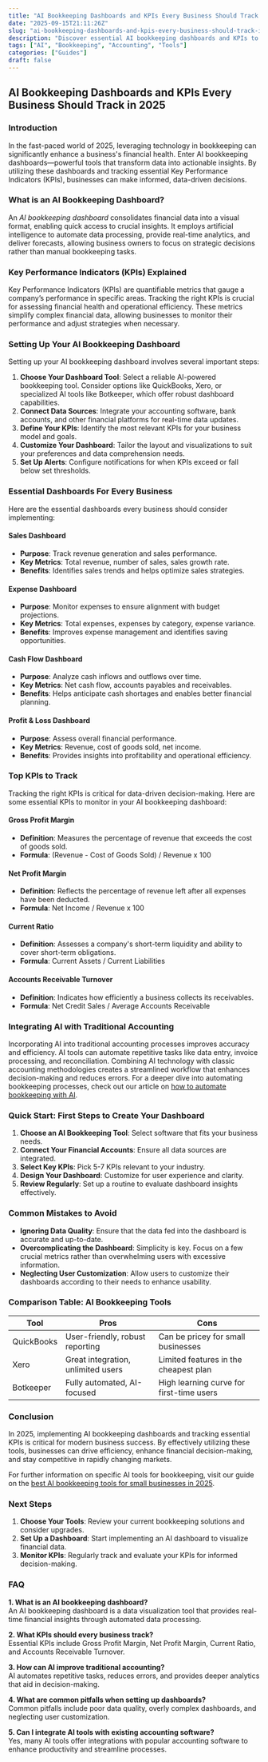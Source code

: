 ```yaml
---
title: "AI Bookkeeping Dashboards and KPIs Every Business Should Track in 2025"
date: "2025-09-15T21:11:26Z"
slug: "ai-bookkeeping-dashboards-and-kpis-every-business-should-track-in-2025"
description: "Discover essential AI bookkeeping dashboards and KPIs to enhance business insights in 2025. Transform data into actionable insights effortlessly."
tags: ["AI", "Bookkeeping", "Accounting", "Tools"]
categories: ["Guides"]
draft: false
---
```


## AI Bookkeeping Dashboards and KPIs Every Business Should Track in 2025

### Introduction

In the fast-paced world of 2025, leveraging technology in bookkeeping can significantly enhance a business's financial health. Enter AI bookkeeping dashboards—powerful tools that transform data into actionable insights. By utilizing these dashboards and tracking essential Key Performance Indicators (KPIs), businesses can make informed, data-driven decisions.

### What is an AI Bookkeeping Dashboard?

An *AI bookkeeping dashboard* consolidates financial data into a visual format, enabling quick access to crucial insights. It employs artificial intelligence to automate data processing, provide real-time analytics, and deliver forecasts, allowing business owners to focus on strategic decisions rather than manual bookkeeping tasks.

### Key Performance Indicators (KPIs) Explained

Key Performance Indicators (KPIs) are quantifiable metrics that gauge a company’s performance in specific areas. Tracking the right KPIs is crucial for assessing financial health and operational efficiency. These metrics simplify complex financial data, allowing businesses to monitor their performance and adjust strategies when necessary.

### Setting Up Your AI Bookkeeping Dashboard

Setting up your AI bookkeeping dashboard involves several important steps:

1. **Choose Your Dashboard Tool**: Select a reliable AI-powered bookkeeping tool. Consider options like QuickBooks, Xero, or specialized AI tools like Botkeeper, which offer robust dashboard capabilities.
2. **Connect Data Sources**: Integrate your accounting software, bank accounts, and other financial platforms for real-time data updates.
3. **Define Your KPIs**: Identify the most relevant KPIs for your business model and goals.
4. **Customize Your Dashboard**: Tailor the layout and visualizations to suit your preferences and data comprehension needs.
5. **Set Up Alerts**: Configure notifications for when KPIs exceed or fall below set thresholds.

### Essential Dashboards For Every Business

Here are the essential dashboards every business should consider implementing:

#### Sales Dashboard

- **Purpose**: Track revenue generation and sales performance.
- **Key Metrics**: Total revenue, number of sales, sales growth rate.
- **Benefits**: Identifies sales trends and helps optimize sales strategies.

#### Expense Dashboard

- **Purpose**: Monitor expenses to ensure alignment with budget projections.
- **Key Metrics**: Total expenses, expenses by category, expense variance.
- **Benefits**: Improves expense management and identifies saving opportunities.

#### Cash Flow Dashboard

- **Purpose**: Analyze cash inflows and outflows over time.
- **Key Metrics**: Net cash flow, accounts payables and receivables.
- **Benefits**: Helps anticipate cash shortages and enables better financial planning.

#### Profit & Loss Dashboard

- **Purpose**: Assess overall financial performance.
- **Key Metrics**: Revenue, cost of goods sold, net income.
- **Benefits**: Provides insights into profitability and operational efficiency.

### Top KPIs to Track

Tracking the right KPIs is critical for data-driven decision-making. Here are some essential KPIs to monitor in your AI bookkeeping dashboard:

#### Gross Profit Margin

- **Definition**: Measures the percentage of revenue that exceeds the cost of goods sold.
- **Formula**: (Revenue - Cost of Goods Sold) / Revenue x 100

#### Net Profit Margin

- **Definition**: Reflects the percentage of revenue left after all expenses have been deducted.
- **Formula**: Net Income / Revenue x 100

#### Current Ratio

- **Definition**: Assesses a company's short-term liquidity and ability to cover short-term obligations.
- **Formula**: Current Assets / Current Liabilities

#### Accounts Receivable Turnover

- **Definition**: Indicates how efficiently a business collects its receivables.
- **Formula**: Net Credit Sales / Average Accounts Receivable

### Integrating AI with Traditional Accounting

Incorporating AI into traditional accounting processes improves accuracy and efficiency. AI tools can automate repetitive tasks like data entry, invoice processing, and reconciliation. Combining AI technology with classic accounting methodologies creates a streamlined workflow that enhances decision-making and reduces errors. For a deeper dive into automating bookkeeping processes, check out our article on [how to automate bookkeeping with AI](https://example.com/posts/how-to-automate-bookkeeping-with-ai-quickbooks-receipt-ocr/).

### Quick Start: First Steps to Create Your Dashboard

1. **Choose an AI Bookkeeping Tool**: Select software that fits your business needs.
2. **Connect Your Financial Accounts**: Ensure all data sources are integrated.
3. **Select Key KPIs**: Pick 5-7 KPIs relevant to your industry.
4. **Design Your Dashboard**: Customize for user experience and clarity.
5. **Review Regularly**: Set up a routine to evaluate dashboard insights effectively.

### Common Mistakes to Avoid

- **Ignoring Data Quality**: Ensure that the data fed into the dashboard is accurate and up-to-date.
- **Overcomplicating the Dashboard**: Simplicity is key. Focus on a few crucial metrics rather than overwhelming users with excessive information.
- **Neglecting User Customization**: Allow users to customize their dashboards according to their needs to enhance usability.

### Comparison Table: AI Bookkeeping Tools

| Tool             | Pros                       | Cons                              |
|------------------|---------------------------|-----------------------------------|
| QuickBooks       | User-friendly, robust reporting            | Can be pricey for small businesses     |
| Xero             | Great integration, unlimited users          | Limited features in the cheapest plan |
| Botkeeper        | Fully automated, AI-focused                  | High learning curve for first-time users  |

### Conclusion

In 2025, implementing AI bookkeeping dashboards and tracking essential KPIs is critical for modern business success. By effectively utilizing these tools, businesses can drive efficiency, enhance financial decision-making, and stay competitive in rapidly changing markets. 

For further information on specific AI tools for bookkeeping, visit our guide on the [best AI bookkeeping tools for small businesses in 2025](https://example.com/posts/best-ai-bookkeeping-tools-for-small-businesses-2025/).

### Next Steps

1. **Choose Your Tools**: Review your current bookkeeping solutions and consider upgrades.
2. **Set Up a Dashboard**: Start implementing an AI dashboard to visualize financial data.
3. **Monitor KPIs**: Regularly track and evaluate your KPIs for informed decision-making.

### FAQ

**1. What is an AI bookkeeping dashboard?**  
An AI bookkeeping dashboard is a data visualization tool that provides real-time financial insights through automated data processing.

**2. What KPIs should every business track?**  
Essential KPIs include Gross Profit Margin, Net Profit Margin, Current Ratio, and Accounts Receivable Turnover.

**3. How can AI improve traditional accounting?**  
AI automates repetitive tasks, reduces errors, and provides deeper analytics that aid in decision-making.

**4. What are common pitfalls when setting up dashboards?**  
Common pitfalls include poor data quality, overly complex dashboards, and neglecting user customization.

**5. Can I integrate AI tools with existing accounting software?**  
Yes, many AI tools offer integrations with popular accounting software to enhance productivity and streamline processes.

